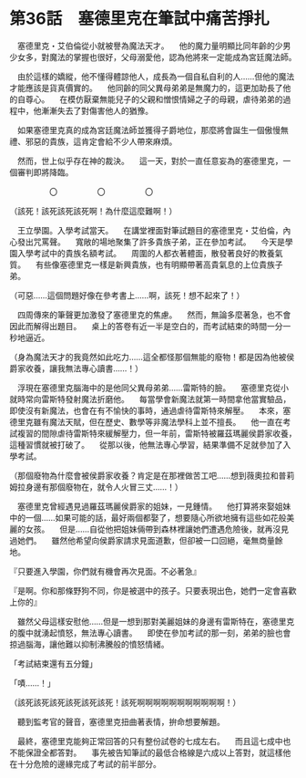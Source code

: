 # 第36話　塞德里克在筆試中痛苦掙扎

　塞德里克・艾伯倫從小就被譽為魔法天才。
　他的魔力量明顯比同年齡的少男少女多，對魔法的掌握也很好，父母溺愛他，認為他將來一定能成為宮廷魔法師。

　由於這樣的嬌縱，他不懂得體諒他人，成長為一個自私自利的人……但他的魔法才能應該是貨真價實的。
　他同齡的同父異母弟弟是無魔力的，這更加助長了他的自尊心。
　在模仿厭棄無能兒子的父親和憎恨情婦之子的母親，虐待弟弟的過程中，他漸漸失去了對傷害他人的猶豫。

　如果塞德里克真的成為宮廷魔法師並獲得子爵地位，那麼將會誕生一個傲慢無禮、邪惡的貴族，這肯定會給不少人帶來麻煩。

　然而，世上似乎存在神的裁決。
　這一天，對於一直任意妄為的塞德里克，一個審判即將降臨。

　　　　　〇　　　　　〇　　　　　〇

（該死！該死該死該死啊！為什麼這麼難啊！）

　王立學園。入學考試當天。
　在講堂裡面對筆試題目的塞德里克・艾伯倫，內心發出咒罵聲。
　寬敞的場地聚集了許多貴族子弟，正在參加考試。
　今天是學園入學考試中的貴族名額考試。
　周圍的人都衣著體面，散發著良好的教養氣質。
　有些像塞德里克一樣是新興貴族，也有明顯帶著高貴氣息的上位貴族子弟。

（可惡……這個問題好像在參考書上……啊，該死！想不起來了！）

　四周傳來的筆聲更加激發了塞德里克的焦慮。
　然而，無論多麼著急，也不會因此而解得出題目。
　桌上的答卷有近一半是空白的，而考試結束的時間一分一秒地逼近。

（身為魔法天才的我竟然如此吃力……這全都怪那個無能的廢物！都是因為他被侯爵家收養，讓我無法專心讀書……！）

　浮現在塞德里克腦海中的是他同父異母弟弟……雷斯特的臉。
　塞德里克從小就時常向雷斯特發射魔法折磨他。
　每當學會新魔法就第一時間拿他當實驗品，即使沒有新魔法，也會在有不愉快的事時，通過虐待雷斯特來解壓。
　本來，塞德里克雖有魔法天賦，但在歷史、數學等非魔法學科上並不擅長。
　他一直在考試複習的間隙虐待雷斯特來緩解壓力，但一年前，雷斯特被羅茲瑪麗侯爵家收養，這種習慣就被打破了。
　從那以後，他無法專心學習，結果準備不足就參加了入學考試。

（那個廢物為什麼會被侯爵家收養？肯定是在那裡做苦工吧……想到薇奧拉和普莉姆拉身邊有那個廢物在，就令人火冒三丈……！）

　塞德里克曾經遇見過羅茲瑪麗侯爵家的姐妹，一見鍾情。
　他打算將來娶姐妹中的一個……如果可能的話，最好兩個都娶了，想要隨心所欲地擁有這些如花般美麗的女孩。
　但是……自從他把姐妹倆帶到森林裡讓她們遭遇危險後，就再沒見過她們。
　雖然他希望向侯爵家請求見面道歉，但卻被一口回絕，毫無商量餘地。

『只要進入學園，你們就有機會再次見面。不必著急』

『是啊。你和那條野狗不同，你是被選中的孩子。只要表現出色，她們一定會喜歡上你的』

　雖然父母這樣安慰他……但是一想到那對美麗姐妹的身邊有雷斯特在，塞德里克的腹中就湧起憤怒，無法專心讀書。
　即使在參加考試的那一刻，弟弟的臉也會掠過腦海，讓他難以抑制沸騰般的憤怒情緒。

「考試結束還有五分鐘」

「嘖……！」

（該死該死該死該死該死該死！該死啊啊啊啊啊啊啊啊啊啊啊！）

　聽到監考官的聲音，塞德里克扭曲著表情，拚命想要解題。

　最終，塞德里克能夠正常回答的只有整份試卷的七成左右。
　而且這七成中也不能保證全都答對。
　事先被告知筆試的最低合格線是六成以上答對，就這樣他在十分危險的邊緣完成了考試的前半部分。